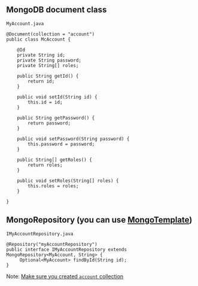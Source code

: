 ## MongoDB document class
`MyAccount.java`
```
@Document(collection = "account")
public class McAccount {

	@Id
	private String id;
	private String password;
	private String[] roles;

	public String getId() {
		return id;
	}

	public void setId(String id) {
		this.id = id;
	}

	public String getPassword() {
		return password;
	}

	public void setPassword(String password) {
		this.password = password;
	}

	public String[] getRoles() {
		return roles;
	}

	public void setRoles(String[] roles) {
		this.roles = roles;
	}

}

```

## MongoRepository (you can use [MongoTemplate](https://github.com/hovermind/springboot-webmvc/blob/master/mongo_template.md))
`IMyAccountRepository.java`
```
@Repository("myAccountRepository")
public interface IMyAccountRepository extends MongoRepository<MyAccount, String> {
	 Optional<MyAccount> findById(String id);
}
```

Note: [Make sure you created `account` collection](https://github.com/hovermind/springboot-webmvc/blob/master/seed_mongodb.md)
